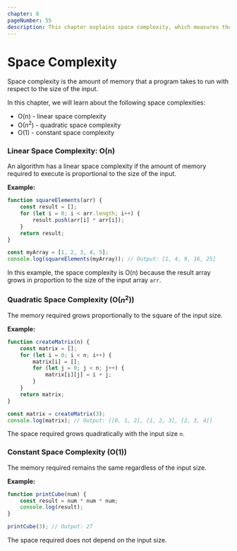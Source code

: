 ```yaml
---
chapter: 8
pageNumber: 55
description: This chapter explains space complexity, which measures the memory usage of an algorithm relative to the input size. It includes examples in JavaScript to illustrate how different algorithms use memory. The focus is on understanding how the memory requirements change with varying input sizes.
---
```


# Space Complexity

Space complexity is the amount of memory that a program takes to run with respect to the size of the input.

In this chapter, we will learn about the following space complexities:

- O(n) - linear space complexity
- O($n^2$) - quadratic space complexity
- O(1) - constant space complexity 

### **Linear Space Complexity: O(n)**
An algorithm has a linear space complexity if the amount of memory required to execute is proportional to the size of the input.

**Example:**
```javascript
function squareElements(arr) {
    const result = [];
    for (let i = 0; i < arr.length; i++) {
        result.push(arr[i] * arr[i]);
    }
    return result;
}

const myArray = [1, 2, 3, 4, 5];
console.log(squareElements(myArray)); // Output: [1, 4, 9, 16, 25]
```
In this example, the space complexity is O(n) because the result array grows in proportion to the size of the input array `arr`.


### Quadratic Space Complexity (O($n^2$))
The memory required grows proportionally to the square of the input size.

**Example:**
```javascript
function createMatrix(n) {
    const matrix = [];
    for (let i = 0; i < n; i++) {
        matrix[i] = [];
        for (let j = 0; j < n; j++) {
            matrix[i][j] = i + j;
        }
    }
    return matrix;
}

const matrix = createMatrix(3);
console.log(matrix); // Output: [[0, 1, 2], [1, 2, 3], [2, 3, 4]]
```

The space required grows quadratically with the input size `n`.


### **Constant Space Complexity (O(1))**
The memory required remains the same regardless of the input size.

**Example:**
```javascript
function printCube(num) {
    const result = num * num * num;
    console.log(result);
}

printCube(3); // Output: 27
```

The space required does not depend on the input size.
